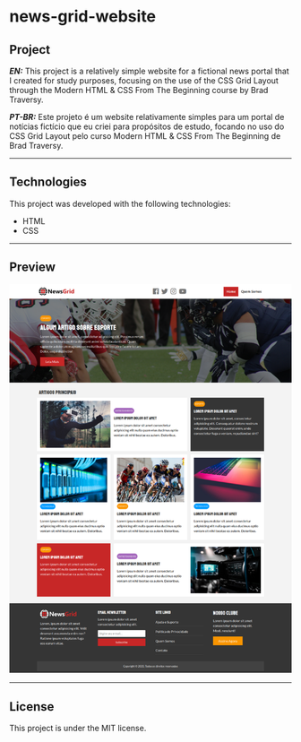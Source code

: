 # news-grid-website
 
## Project

***EN:*** This project is a relatively simple website for a fictional news portal that I created for study purposes, focusing on the use of the CSS Grid Layout through the Modern HTML & CSS From The Beginning course by Brad Traversy.

***PT-BR:*** Este projeto é um website relativamente simples para um portal de notícias fictício que eu criei para propósitos de estudo, focando no uso do CSS Grid Layout pelo curso Modern HTML & CSS From The Beginning de Brad Traversy.
***

## Technologies

This project was developed with the following technologies:

- HTML
- CSS
***
 
## Preview
![preview](preview.png)
***

## License

This project is under the MIT license.
